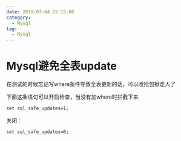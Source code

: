 ```yaml
---
date: 2019-07-04 15:15:00
category:
  - Mysql
tag:
  - Mysql
---
```


# Mysql避免全表update

在测试的时候忘记写where条件导致全表更新的话，可以收拾包袱走人了

下面这条语句可以开启检查，当没有加where时拦截下来

```mysql
set sql_safe_updates=1;
```

关闭：

```mysql
set sql_safe_updates=0;
```

